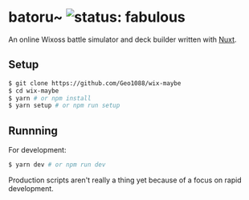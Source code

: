# batoru~ ![status: fabulous](https://img.shields.io/badge/status-fabulous-ff69b4.svg)

An online Wixoss battle simulator and deck builder written with [Nuxt](https://github.com/nuxt/nuxt.js).

## Setup
```bash
$ git clone https://github.com/Geo1088/wix-maybe
$ cd wix-maybe
$ yarn # or npm install
$ yarn setup # or npm run setup
```

## Runnning

For development:

```bash
$ yarn dev # or npm run dev
```

Production scripts aren't really a thing yet because of a focus on rapid development.
